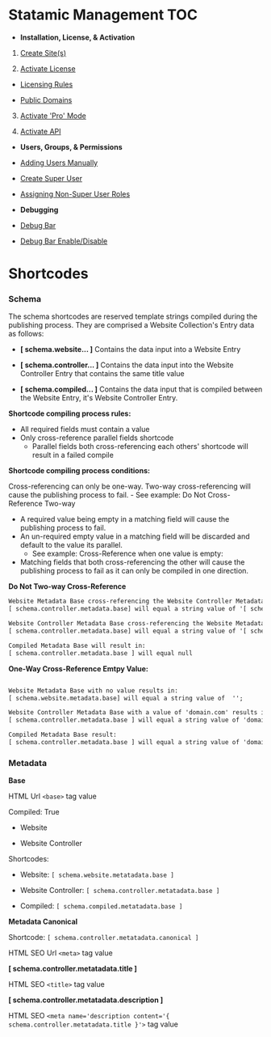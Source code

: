 # Statamic Management TOC

  

-  **Installation, License, & Activation**

1.  [Create Site(s)](https://statamic.dev/licensing#sites)

2.  [Activate License](https://statamic.dev/licensing#production)

-  [Licensing Rules](https://statamic.dev/licensing#one-license-per-site)

-  [Public Domains](https://statamic.dev/licensing#public-domains)

3.  [Activate 'Pro' Mode](https://statamic.dev/licensing#solo-vs-pro)

4.  [Activate API](https://statamic.dev/rest-api#enable-the-api)

  

-  **Users, Groups, & Permissions**

-  [Adding Users Manually](https://statamic.dev/tips/creating-users-by-hand)

-  [Create Super User](https://statamic.dev/tips/creating-users-by-hand#walkthrough-creating-a-new-super-user)

-  [Assigning Non-Super User Roles](https://statamic.dev/tips/creating-users-by-hand#assigning-nonsuper-roles)

  

-  **Debugging**

-  [Debug Bar](https://statamic.dev/debugging#how-to-enable-the-debug-bar)

-  [Debug Bar Enable/Disable](https://statamic.dev/debugging#how-to-enable-the-debug-bar)

  
  

# Shortcodes

  

### Schema

The schema shortcodes are reserved template strings compiled during the publishing process. They are comprised a Website Collection's Entry data as follows:

  

-  **[ schema.website... ]** Contains the data input into a Website Entry

-  **[ schema.controller... ]** Contains the data input into the Website Controller Entry that contains the same title value

-  **[ schema.compiled... ]** Contains the data input that is compiled between the Website Entry, it's Website Controller Entry.

  

**Shortcode compiling process rules:**
- All required fields must contain a value
- Only cross-reference parallel fields shortcode
	- Parallel fields both cross-referencing each others' shortcode will result in a failed compile

**Shortcode compiling process conditions:**

Cross-referencing can only be one-way. Two-way cross-referencing will cause the publishing process to fail.
	- See example: Do Not Cross-Reference Two-way
- A required value being empty in a matching field will cause the publishing process to fail.
- An un-required empty value in a matching field will be discarded and default to the value its parallel.
	- See example: Cross-Reference when one value is empty:
- Matching fields that both cross-referencing the other will cause the publishing process to fail as it can only be compiled in one direction.

**Do Not Two-way Cross-Reference**

```html
Website Metadata Base cross-referencing the Website Controller Metadata Base
[ schema.controller.metadata.base] will equal a string value of '[ schema.controller.metadata.base]'

Website Controller Metadata Base cross-referencing the Website Metadata Base
[ schema.controller.metadata.base] will equal a string value of '[ schema.website.metadata.base]'

Compiled Metadata Base will result in:
[ schema.controller.metadata.base ] will equal null
```

**One-Way Cross-Reference Emtpy Value:**
```html

Website Metadata Base with no value results in:
[ schema.website.metadata.base] will equal a string value of  '';

Website Controller Metadata Base with a value of 'domain.com' results in:
[ schema.controller.metadata.base ] will equal a string value of 'domain.com'

Compiled Metadata Base result:
[ schema.controller.metadata.base ] will equal a string value of 'domain.com'
```



### Metadata

**Base**

HTML Url `<base>` tag value

  

Compiled: True

- Website

- Website Controller

  

Shortcodes:

- Website: `[ schema.website.metatadata.base ]`

- Website Controller: `[ schema.controller.metatadata.base ]`

- Compiled: `[ schema.compiled.metatadata.base ]`

  
  

**Metadata Canonical**

Shortcode: `[ schema.controller.metatadata.canonical ]`

HTML SEO Url `<meta>` tag value

  

**[ schema.controller.metatadata.title ]**

HTML SEO `<title>` tag value

  

**[ schema.controller.metatadata.description ]**

HTML SEO `<meta name='description content='{ schema.controller.metatadata.title }'>` tag value